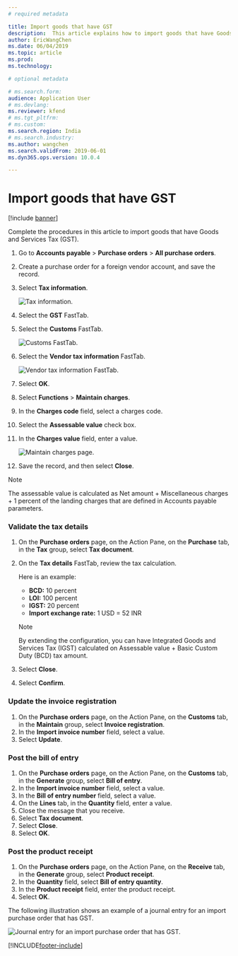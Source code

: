 ```yaml
---
# required metadata

title: Import goods that have GST
description:  This article explains how to import goods that have Goods and Services Tax (GST).
author: EricWangChen
ms.date: 06/04/2019
ms.topic: article
ms.prod: 
ms.technology: 

# optional metadata

# ms.search.form: 
audience: Application User
# ms.devlang: 
ms.reviewer: kfend
# ms.tgt_pltfrm: 
# ms.custom: 
ms.search.region: India
# ms.search.industry: 
ms.author: wangchen
ms.search.validFrom: 2019-06-01
ms.dyn365.ops.version: 10.0.4

---
```


# Import goods that have GST

[!include [banner](../../includes/banner.md)]

Complete the procedures in this article to import goods that have Goods and Services Tax (GST).

1. Go to **Accounts payable** \> **Purchase orders** \> **All purchase orders**.
2. Create a purchase order for a foreign vendor account, and save the record.
3. Select **Tax information**.

    ![Tax information.](../media/Capture2019052101.PNG)

4. Select the **GST** FastTab.
5. Select the **Customs** FastTab.

    ![Customs FastTab.](../media/Capture2019052104.PNG)

6. Select the **Vendor tax information** FastTab.

    ![Vendor tax information FastTab.](../media/Capture2019052103.PNG)

7. Select **OK**.
8. Select **Functions** \> **Maintain charges**.
9. In the **Charges code** field, select a charges code.
10. Select the **Assessable value** check box.
11. In the **Charges value** field, enter a value.

    ![Maintain charges page.](../media/Capture2019052105_upd.png)

12. Save the record, and then select **Close**.

    
> [!NOTE]
> The assessable value is calculated as Net amount + Miscellaneous charges + 1 percent of the landing charges that are defined in Accounts payable parameters.

### Validate the tax details

1. On the **Purchase orders** page, on the Action Pane, on the **Purchase** tab, in the **Tax** group, select **Tax document**.
2. On the **Tax details** FastTab, review the tax calculation.

    Here is an example:

    - **BCD:** 10 percent
    - **LOI:** 100 percent
    - **IGST:** 20 percent
    - **Import exchange rate:** 1 USD = 52 INR

    > [!NOTE]
    > By extending the configuration, you can have Integrated Goods and Services Tax (IGST) calculated on Assessable value + Basic Custom Duty (BCD) tax amount.

3. Select **Close**.
4. Select **Confirm**.

### Update the invoice registration

1. On the **Purchase orders** page, on the Action Pane, on the **Customs** tab, in the **Maintain** group, select **Invoice registration**.
2. In the **Import invoice number** field, select a value.
3. Select **Update**.

### Post the bill of entry

1. On the **Purchase orders** page, on the Action Pane, on the **Customs** tab, in the **Generate** group, select **Bill of entry**.
2. In the **Import invoice number** field, select a value.
3. In the **Bill of entry number** field, select a value.
4. On the **Lines** tab, in the **Quantity** field, enter a value.
6. Close the message that you receive.
7. Select **Tax document**.
8. Select **Close**.
9. Select **OK**.

### Post the product receipt

1. On the **Purchase orders** page, on the Action Pane, on the **Receive** tab, in the **Generate** group, select **Product receipt**.
2. In the **Quantity** field, select **Bill of entry quantity**.
3. In the **Product receipt** field, enter the product receipt.
4. Select **OK**.

The following illustration shows an example of a journal entry for an import purchase order that has GST.

![Journal entry for an import purchase order that has GST.](../media/Annotation-2019-05-20-165539.png)


[!INCLUDE[footer-include](../../../includes/footer-banner.md)]
